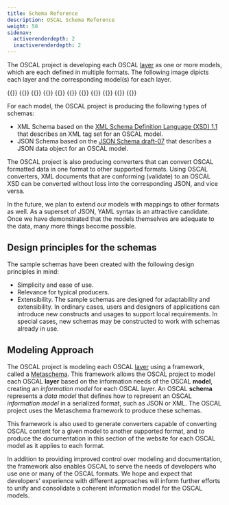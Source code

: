 ```yaml
---
title: Schema Reference
description: OSCAL Schema Reference
weight: 50
sidenav:
  activerenderdepth: 2
  inactiverenderdepth: 2
---
```


The OSCAL project is developing each OSCAL [layer](/learnmore/architecture/) as one or more models, which are each defined in multiple formats. The following image dipicts each layer and the corresponding model(s) for each layer.

{{<imagemap src="oscal-layers.png" width="932" height="589" alt="oscal layers and models">}}
  {{<area href="catalog/" alt="Catalog Model" title="Catalog Model" shape="rect" coords="195,500,896,571">}}
  {{<area href="/learnmore/architecture/#catalog-layer" alt="Catalog Layer" title="Catalog Layer" shape="rect" coords="3,484,932,588">}}
  {{<area href="profile/" alt="Profile Model" title="Profile Model" shape="rect" coords="196,388,895,462">}}
  {{<area href="/learnmore/architecture/#profile-layer" alt="Profile Layer" title="Profile Layer" shape="rect" coords="4,370,932,477">}}
  {{<area href="component/" alt="Component Model" title="Component Model" shape="rect" coords="197,316,894,349">}}
  {{<area href="ssp/" alt="System Security Plan Model" title="System Security Plan Model" shape="rect" coords="198,239,894,309">}}
  {{<area href="/learnmore/architecture/#implementation-layer" alt="Implementation Layer" title="Implementation Layer" shape="rect" coords="3,222,932,366">}}
  {{<area href="/learnmore/architecture/#assessment-layer" alt="Assessment Layer" title="Assessment Layer" shape="rect" coords="4,111,932,217">}}
  {{<area href="/learnmore/architecture/#assessment-results-layer" alt="Assessment Results Layer" title="Assessment Results Layer" shape="rect" coords="3,0,932,105">}}
{{</imagemap>}}

For each model, the OSCAL project is producing the following types of schemas:

* XML Schema based on the [XML Schema Definition Language (XSD) 1.1](https://www.w3.org/TR/xmlschema11-1) that describes an XML tag set for an OSCAL model.
* JSON Schema based on the [JSON Schema draft-07](https://json-schema.org/specification.html) that describes a JSON data object for an OSCAL model.

The OSCAL project is also producing converters that can convert OSCAL formatted data in one format to other supported formats. Using OSCAL converters, XML documents that are conforming (validate) to an OSCAL XSD can be converted without loss into the corresponding JSON, and vice versa.

In the future, we plan to extend our models with mappings to other formats as well. As a superset of JSON, YAML syntax is an attractive candidate. Once we have demonstrated that the models themselves are adequate to the data, many more things become possible.

## Design principles for the schemas

The sample schemas have been created with the following design principles in mind:

* Simplicity and ease of use.
* Relevance for typical producers.
* Extensibility. The sample schemas are designed for adaptability and extensibility. In ordinary cases, users and designers of applications can introduce new constructs and usages to support local requirements. In special cases, new schemas may be constructed to work with schemas already in use.

## Modeling Approach

The OSCAL project is modeling each OSCAL [layer](/learnmore/architecture/) using a framework, called a [Metaschema](https://github.com/usnistgov/OSCAL/tree/master/src/metaschema). This framework allows the OSCAL project to model each OSCAL **layer** based on the information needs of the OSCAL **model**, creating an *information model* for each OSCAL layer. An OSCAL **schema** represents a *data model* that defines how to represent an OSCAL *information model* in a serialized format, such as JSON or XML. The OSCAL project uses the Metaschema framework to produce these schemas.

This framework is also used to generate converters capable of converting OSCAL content for a given model to another supported format, and to produce the documentation in this section of the website for each OSCAL model as it applies to each format.

In addition to providing improved control over modeling and documentation, the framework also enables OSCAL to serve the needs of developers who use one or many of the OSCAL formats. We hope and expect that developers' experience with different approaches will inform further efforts to unify and consolidate a coherent information model for the OSCAL models.
